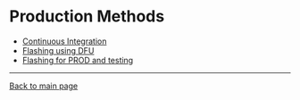 # Production Methods

- [Continuous Integration](10_production_methods/SEPASSRFNT-41-ci.md)
- [Flashing using DFU](10_production_methods/SEPASSRFNT-61-DFU-flashing.md)
- [Flashing for PROD and testing](10_production_methods/SEPASSRFNT-87-End-Of-Line-flashing-and-testing.md)
----
[Back to main page](../README.md)
